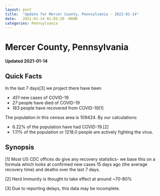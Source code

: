 ```yaml
---
layout: post
title:  "Update for Mercer County, Pennsylvania - 2021-01-14"
date:   2021-01-14 01:01:29 -0600
categories: Pennsylvania
---
```


# Mercer County, Pennsylvania
#### Updated 2021-01-14

## Quick Facts

In the last 7 days[3] we project there have been
- *451* new cases of COVID-19
- *27* people have died of COVID-19
- *183* people have recovered from COVID-19[1]

The population in this census area is 109424. By our calculations:
- 6.22% of the population have had COVID-19.[2]
- 1.11% of the population or 1218.0 people are actively fighting the virus.

## Synopsis




[1] Most US CDC offices do give any recovery statistics- we base this on a formula which looks at confirmed new cases
15 days ago (the average recovery time) and deaths over the last 7 days.

[2] Herd Immunity is thought to take effect at around ~70-80%

[3] Due to reporting delays, this data may be incomplete.
 
    